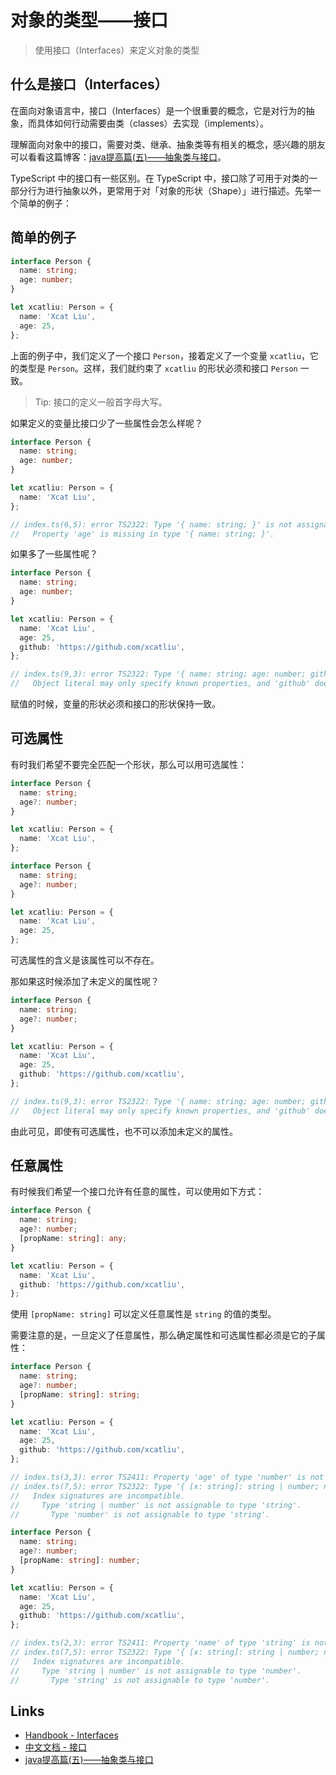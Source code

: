 # 对象的类型——接口

> 使用接口（Interfaces）来定义对象的类型

## 什么是接口（Interfaces）

在面向对象语言中，接口（Interfaces）是一个很重要的概念，它是对行为的抽象，而具体如何行动需要由类（classes）去实现（implements）。

理解面向对象中的接口，需要对类、继承、抽象类等有相关的概念，感兴趣的朋友可以看看这篇博客：[java提高篇(五)——抽象类与接口]。

TypeScript 中的接口有一些区别。在 TypeScript 中，接口除了可用于对类的一部分行为进行抽象以外，更常用于对「对象的形状（Shape）」进行描述。先举一个简单的例子：

## 简单的例子

```ts
interface Person {
  name: string;
  age: number;
}

let xcatliu: Person = {
  name: 'Xcat Liu',
  age: 25,
};
```

上面的例子中，我们定义了一个接口 `Person`，接着定义了一个变量 `xcatliu`，它的类型是 `Person`。这样，我们就约束了 `xcatliu` 的形状必须和接口 `Person` 一致。

> Tip: 接口的定义一般首字母大写。

如果定义的变量比接口少了一些属性会怎么样呢？

```ts
interface Person {
  name: string;
  age: number;
}

let xcatliu: Person = {
  name: 'Xcat Liu',
};

// index.ts(6,5): error TS2322: Type '{ name: string; }' is not assignable to type 'Person'.
//   Property 'age' is missing in type '{ name: string; }'.
```

如果多了一些属性呢？

```ts
interface Person {
  name: string;
  age: number;
}

let xcatliu: Person = {
  name: 'Xcat Liu',
  age: 25,
  github: 'https://github.com/xcatliu',
};

// index.ts(9,3): error TS2322: Type '{ name: string; age: number; github: string; }' is not assignable to type 'Person'.
//   Object literal may only specify known properties, and 'github' does not exist in type 'Person'.
```

赋值的时候，变量的形状必须和接口的形状保持一致。

## 可选属性

有时我们希望不要完全匹配一个形状，那么可以用可选属性：

```ts
interface Person {
  name: string;
  age?: number;
}

let xcatliu: Person = {
  name: 'Xcat Liu',
};
```

```ts
interface Person {
  name: string;
  age?: number;
}

let xcatliu: Person = {
  name: 'Xcat Liu',
  age: 25,
};
```

可选属性的含义是该属性可以不存在。

那如果这时候添加了未定义的属性呢？

```ts
interface Person {
  name: string;
  age?: number;
}

let xcatliu: Person = {
  name: 'Xcat Liu',
  age: 25,
  github: 'https://github.com/xcatliu',
};

// index.ts(9,3): error TS2322: Type '{ name: string; age: number; github: string; }' is not assignable to type 'Person'.
//   Object literal may only specify known properties, and 'github' does not exist in type 'Person'
```

由此可见，即使有可选属性，也不可以添加未定义的属性。

## 任意属性

有时候我们希望一个接口允许有任意的属性，可以使用如下方式：

```ts
interface Person {
  name: string;
  age?: number;
  [propName: string]: any;
}

let xcatliu: Person = {
  name: 'Xcat Liu',
  github: 'https://github.com/xcatliu',
};
```

使用 `[propName: string]` 可以定义任意属性是 `string` 的值的类型。

需要注意的是，一旦定义了任意属性，那么确定属性和可选属性都必须是它的子属性：

```ts
interface Person {
  name: string;
  age?: number;
  [propName: string]: string;
}

let xcatliu: Person = {
  name: 'Xcat Liu',
  age: 25,
  github: 'https://github.com/xcatliu',
};

// index.ts(3,3): error TS2411: Property 'age' of type 'number' is not assignable to string index type 'string'.
// index.ts(7,5): error TS2322: Type '{ [x: string]: string | number; name: string; age: number; github: string; }' is not assignable to type 'Person'.
//   Index signatures are incompatible.
//     Type 'string | number' is not assignable to type 'string'.
//       Type 'number' is not assignable to type 'string'.
```

```ts
interface Person {
  name: string;
  age?: number;
  [propName: string]: number;
}

let xcatliu: Person = {
  name: 'Xcat Liu',
  age: 25,
  github: 'https://github.com/xcatliu',
};

// index.ts(2,3): error TS2411: Property 'name' of type 'string' is not assignable to string index type 'number'.
// index.ts(7,5): error TS2322: Type '{ [x: string]: string | number; name: string; age: number; github: string; }' is not assignable to type 'Person'.
//   Index signatures are incompatible.
//     Type 'string | number' is not assignable to type 'number'.
//       Type 'string' is not assignable to type 'number'.
```

## Links

- [Handbook - Interfaces](http://www.typescriptlang.org/docs/handbook/interfaces.html)
- [中文文档 - 接口](https://zhongsp.gitbooks.io/typescript-handbook/content/doc/handbook/Interfaces.html)
- [java提高篇(五)——抽象类与接口]

[java提高篇(五)——抽象类与接口]: http://www.cnblogs.com/chenssy/p/3376708.html
